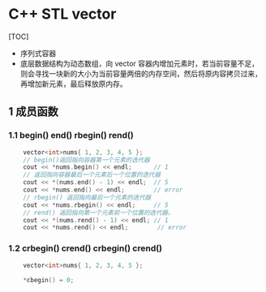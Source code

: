 # C++ STL vector
[TOC]
- 序列式容器
- 底层数据结构为动态数组，向 vector 容器内增加元素时，若当前容量不足，则会寻找一块新的大小为当前容量两倍的内存空间，然后将原内容拷贝过来，再增加新元素，最后释放原内存。
## 1 成员函数
### 1.1 begin() end() rbegin() rend()
```C++
    vector<int>nums{ 1, 2, 3, 4, 5 };
    // begin()返回指向容器第一个元素的迭代器
    cout << *nums.begin() << endl;      // 1
    // 返回指向容器最后一个元素后一个位置的迭代器
    cout << *(nums.end() - 1) << endl;  // 5
    cout << *nums.end() << endl;        // error
    // rbegin() 返回指向最后一个元素的迭代器
    cout << *nums.rbegin() << endl;     // 5
    // rend() 返回指向第一个元素前一个位置的迭代器。
    cout << *(nums.rend() - 1) << endl; // 1
    cout << *nums.rend() << endl;        // error
```
### 1.2 crbegin() crend() crbegin() crend()
```C++
    vector<int>nums{ 1, 2, 3, 4, 5 };
    
    *cbegin() = 0;
```
